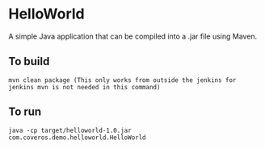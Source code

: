 HelloWorld
==========

A simple Java application that can be compiled into a .jar file using Maven.

To build
--------
    mvn clean package (This only works from outside the jenkins for jenkins mvn is not needed in this command)

To run
------
    java -cp target/helloworld-1.0.jar com.coveros.demo.helloworld.HelloWorld
